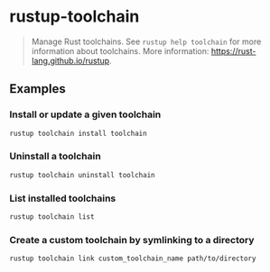 # rustup-toolchain

> Manage Rust toolchains. See `rustup help toolchain` for more information about toolchains. More information: <https://rust-lang.github.io/rustup>.

## Examples

### Install or update a given toolchain

```bash
rustup toolchain install toolchain
```

### Uninstall a toolchain

```bash
rustup toolchain uninstall toolchain
```

### List installed toolchains

```bash
rustup toolchain list
```

### Create a custom toolchain by symlinking to a directory

```bash
rustup toolchain link custom_toolchain_name path/to/directory
```
